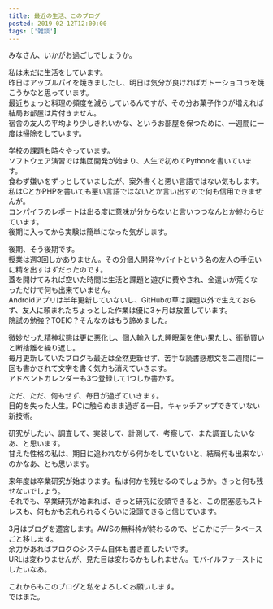 ```yaml
---
title: 最近の生活、このブログ
posted: 2019-02-12T12:00:00
tags: ['雑談']
---
```


みなさん、いかがお過ごしでしょうか。  
  
私は未だに生活をしています。  
昨日はアップルパイを焼きましたし、明日は気分が良ければガトーショコラを焼こうかなと思っています。  
最近ちょっと料理の頻度を減らしているんですが、その分お菓子作りが増えれば結局お部屋は片付きません。  
宿舎の友人の平均より少しきれいかな、というお部屋を保つために、一週間に一度は掃除をしています。  
  
学校の課題も時々やっています。  
ソフトウェア演習では集団開発が始まり、人生で初めてPythonを書いています。  
食わず嫌いをずっとしていましたが、案外書くと悪い言語ではない気もします。  
私はCとかPHPを書いても悪い言語ではないとか言い出すので何も信用できませんが。  
コンパイラのレポートは出る度に意味が分からないと言いつつなんとか終わらせています。  
後期に入ってから実験は簡単になった気がします。  
  
後期、そう後期です。  
授業は週3回しかありません。その分個人開発やバイトという名の友人の手伝いに精を出すはずだったのです。  
蓋を開けてみれば空いた時間は生活と課題と遊びに費やされ、金遣いが荒くなっただけで何も出来ていません。  
Androidアプリは半年更新していないし、GitHubの草は課題以外で生えておらず、友人に頼まれたちょっとした作業は優に3ヶ月は放置しています。  
院試の勉強？TOEIC？そんなのはもう諦めました。  
  
微妙だった精神状態は更に悪化し、個人輸入した睡眠薬を使い果たし、衝動買いと断捨離を繰り返し。  
毎月更新していたブログも最近は全然更新せず、苦手な読書感想文を二週間に一回も書かされて文字を書く気力も消えていきます。  
アドベントカレンダーも3つ登録して1つしか書かず。  
  
ただ、ただ、何もせず、毎日が過ぎていきます。  
目的を失った人生。PCに触らぬまま過ぎる一日。キャッチアップできていない新技術。  
  
研究がしたい、調査して、実装して、計測して、考察して、また調査したいなあ、と思います。  
甘えた性格の私は、期日に追われながら何かをしていないと、結局何も出来ないのかなあ、とも思います。  
  
来年度は卒業研究が始まります。私は何かを残せるのでしょうか。きっと何も残せないでしょう。  
それでも、卒業研究が始まれば、きっと研究に没頭できると、この閉塞感もストレスも、何もかも忘れられるくらいに没頭できると信じています。  
  
3月はブログを遷宮します。AWSの無料枠が終わるので、どこかにデータベースごと移します。  
余力があればブログのシステム自体も書き直したいです。  
URLは変わりませんが、見た目は変わるかもしれません。モバイルファーストにしたいなあ。  
  
これからもこのブログと私をよろしくお願いします。  
ではまた。

